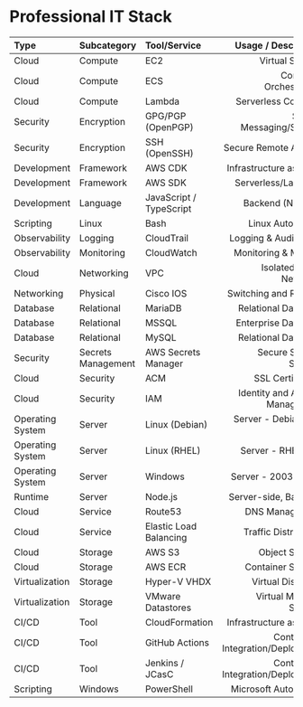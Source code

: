 # Professional IT Stack

|Type |Subcategory |Tool/Service  |Usage / Description|
|:-   |:-          |:-            |-:                 |
|Cloud|Compute|EC2|Virtual Servers|
|Cloud|Compute|ECS|Container Orchestration|
|Cloud|Compute|Lambda|Serverless Compute|
|Security|Encryption|GPG/PGP (OpenPGP)|Secure Messaging/Signing|
|Security|Encryption|SSH (OpenSSH)|Secure Remote Access|
|Development|Framework|AWS CDK|Infrastructure as Code|
|Development|Framework|AWS SDK|Serverless/Lambdas|
|Development|Language|JavaScript / TypeScript|Backend (Node.js)|
|Scripting|Linux|Bash|Linux Automation|
|Observability|Logging|CloudTrail|Logging & Audit Trails|
|Observability|Monitoring|CloudWatch|Monitoring & Metrics|
|Cloud|Networking|VPC|Isolated Cloud Networks|
|Networking|Physical|Cisco IOS|Switching and Routing|
|Database|Relational|MariaDB|Relational Database|
|Database|Relational|MSSQL|Enterprise Database|
|Database|Relational|MySQL|Relational Database|
|Security|Secrets Management|AWS Secrets Manager|Secure Secrets Storage|
|Cloud|Security|ACM|SSL Certificates|
|Cloud|Security|IAM|Identity and Access Management|
|Operating System|Server|Linux (Debian)|Server - Debian 16-24|
|Operating System|Server|Linux (RHEL)|Server - RHEL 6-8|
|Operating System|Server|Windows|Server - 2003-2024|
|Runtime|Server|Node.js|Server-side, Backend|
|Cloud|Service|Route53|DNS Management|
|Cloud|Service|Elastic Load Balancing|Traffic Distribution|
|Cloud|Storage|AWS S3|Object Storage|
|Cloud|Storage|AWS ECR|Container Storage|
|Virtualization|Storage|Hyper-V VHDX|Virtual Disk Files|
|Virtualization|Storage|VMware Datastores|Virtual Machine Storage|
|CI/CD|Tool|CloudFormation|Infrastructure as Code|
|CI/CD|Tool|GitHub Actions|Continuous Integration/Deployment|
|CI/CD|Tool|Jenkins / JCasC|Continuous Integration/Deployment|
|Scripting|Windows|PowerShell|Microsoft Automation|